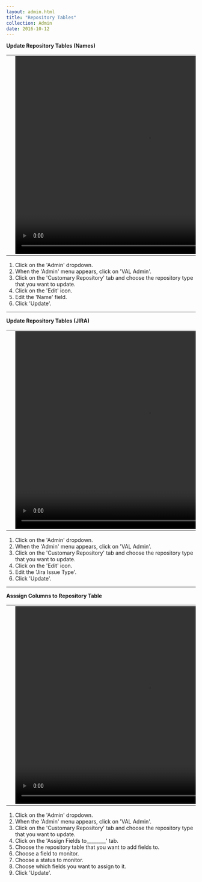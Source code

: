 ```yaml
---
layout: admin.html
title: "Repository Tables"
collection: Admin
date: 2016-10-12
---
```

**Update Repository Tables (Names)**

<table>
<tr>
<td width="50px"></td>
<td width="700px">
<video width="700" height="525" controls>
	<source src="/assets/video/Admin/How_to_update_a_repository_table_names.mp4" type="video/mp4">
	Your browser does not support the video tag.
</video>
</td>
<td width="50px"></td>
</tr>
</table>

1.  Click on the 'Admin' dropdown.
2.  When the 'Admin' menu appears, click on 'VAL Admin'.
3.  Click on the 'Customary Repository' tab and choose the repository type that you want to update.
4.  Click on the 'Edit' icon.
5.  Edit the 'Name' field.
6.  Click 'Update'.

---
**Update Repository Tables (JIRA)**

<table>
<tr>
<td width="50px"></td>
<td width="700px">
<video width="700" height="525" controls>
	<source src="/assets/video/Admin/How_to_update_a_repository_table_jira.mp4" type="video/mp4">
	Your browser does not support the video tag.
</video>
</td>
<td width="50px"></td>
</tr>
</table>

1.  Click on the 'Admin' dropdown.
2.  When the 'Admin' menu appears, click on 'VAL Admin'.
3.  Click on the 'Customary Repository' tab and choose the repository type that you want to update.
4.  Click on the 'Edit' icon.
5.  Edit the 'Jira Issue Type'.
6.  Click 'Update'.

---

**Asssign Columns to Repository Table**
<table>
<tr>
<td width="50px"></td>
<td width="700px">
<video width="700" height="525" controls>
	<source src="/assets/video/Admin/How_to_assign_columns_to_repo_table.mp4" type="video/mp4">
	Your browser does not support the video tag.
</video>
</td>
<td width="50px"></td>
</tr>
</table>

1.	Click on the 'Admin' dropdown.
2.  When the 'Admin' menu appears, click on 'VAL Admin'.
3.  Click on the 'Customary Repository' tab and choose the repository type that you want to update.
4.  Click on the 'Assign Fields to________' tab.
5.  Choose the repository table that you want to add fields to.
6.  Choose a field to monitor.
7.  Choose a status to monitor.
8.  Choose which fields you want to assign to it.
9.  Click 'Update'.

